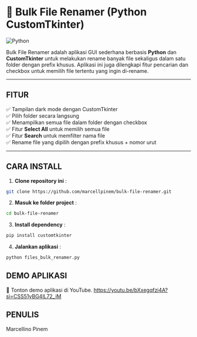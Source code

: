 # 📁 Bulk File Renamer (Python CustomTkinter)

![Python](https://img.shields.io/badge/python-3.9%2B-blue)

Bulk File Renamer adalah aplikasi GUI sederhana berbasis **Python** dan **CustomTkinter** untuk melakukan rename banyak file sekaligus dalam satu folder dengan prefix khusus. Aplikasi ini juga dilengkapi fitur pencarian dan checkbox untuk memilih file tertentu yang ingin di-rename.

---

## FITUR

✅ Tampilan dark mode dengan CustomTkinter  
✅ Pilih folder secara langsung  
✅ Menampilkan semua file dalam folder dengan checkbox  
✅ Fitur **Select All** untuk memilih semua file  
✅ Fitur **Search** untuk memfilter nama file  
✅ Rename file yang dipilih dengan prefix khusus + nomor urut

---

## CARA INSTALL

1. **Clone repository ini** :

```bash
git clone https://github.com/marcellpinem/bulk-file-renamer.git
```

2. **Masuk ke folder project** :

```bash
cd bulk-file-renamer
```

3. **Install dependency** :

```bash
pip install customtkinter
```

4. **Jalankan aplikasi** :

```bash
python files_bulk_renamer.py
```

## DEMO APLIKASI

🔗 Tonton demo aplikasi di YouTube.
https://youtu.be/bXxegqfzi4A?si=CSS51yBG4lL72_jM

## PENULIS

Marcellino Pinem
